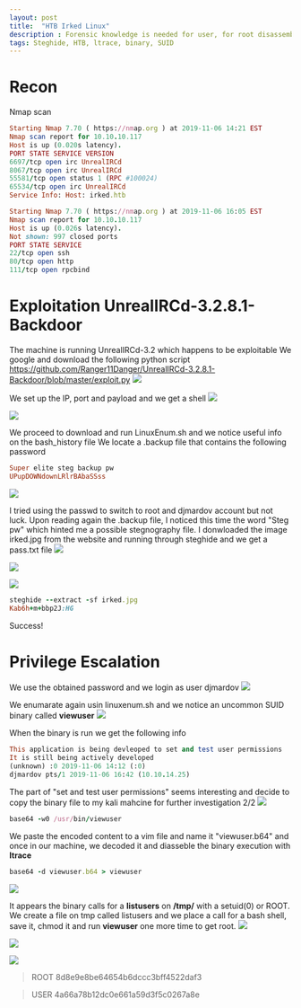 ```yaml
---
layout: post
title:  "HTB Irked Linux"
description : Forensic knowledge is needed for user, for root disassembly the binary file is paramount!
tags: Steghide, HTB, ltrace, binary, SUID
---
```


# Recon
Nmap scan
```ruby
Starting Nmap 7.70 ( https://nmap.org ) at 2019-11-06 14:21 EST
Nmap scan report for 10.10.10.117
Host is up (0.020s latency).
PORT STATE SERVICE VERSION
6697/tcp open irc UnrealIRCd
8067/tcp open irc UnrealIRCd
55581/tcp open status 1 (RPC #100024)
65534/tcp open irc UnrealIRCd
Service Info: Host: irked.htb
```
```ruby
Starting Nmap 7.70 ( https://nmap.org ) at 2019-11-06 16:05 EST
Nmap scan report for 10.10.10.117
Host is up (0.026s latency).
Not shown: 997 closed ports
PORT STATE SERVICE
22/tcp open ssh
80/tcp open http
111/tcp open rpcbind
```

# Exploitation UnrealIRCd-3.2.8.1-Backdoor
The machine is running UnrealIRCd-3.2 which happens to be exploitable
We google and download the following python script
https://github.com/Ranger11Danger/UnrealIRCd-3.2.8.1-Backdoor/blob/master/exploit.py
![](https://lh3.googleusercontent.com/95AF8zKLg9WIySd8TTdpoKOo4j_F_dDoXlhMOZl99xars4mNKCPrxbpnbBMT3bk7q3wse9sVd5teW5sQXFKlDG0InuiYLhgotdHa2yAQta0B54Y39_QJj0lFyb4jHf9xw3-Xh_cDIwPW3vQ6VOhE2cUVA8CmrckhbHVzOPTadv8XKvJOb3ov3TdqyOmRsPklYjLYzq2bzyMEbE7CK9lFicBFQXW1FggcRnG_tPkh_pXzDBqBa9x6eD60DlnHE2TT2WToVqxZahBLMB6hkQSzUJHYG7JHRaXsoxP4CLMWIN61ZsY-dzqMoWEtMQEpYAiVAkGH8YfbpJTJ9D6XiiSfsN-SmMmdxp1hufuoUVlMQlAD0qoB2lmpIExV2dW5aT3PSEjmArMbcdDVMCHZNlJd2WnG0U5D_h5vr547r3aHlx16Y1RXx7sYaLSDDV54Du7XK9U6eXzC9cbMnPqdwp4jOXUVIbWXyUYyV6oiYC_e0X7JjFdD46g3-KhXI9q5-QOetIYJngSe8cFTWKay---p_yZ1wOCdztYLj6IA34pelnhVFb_8k3KbfAdpTEkw0CQy0O1l7uiS863W69TpPFGMm59XRrDBH_hUsd3bi-rZ_L4ZrMrkl0sSuWwtfmJxGtoo_7x8-DKgzEVKxr2J7OMlxZplaDwAyALuCVUtP97ewXeegMPJfkbvAjo=w893-h66-no)

We set up the IP, port and payload and we get a shell
![](https://lh3.googleusercontent.com/pDTt4oXK0XLGcLw3nz9acq6uRZEibPmGyvvMcg1GX3KXLNujU-90VM8MEF2ViwmYszREw7sCqqEPS40D4SXBwwDYTQYIweZlaBM3l7iwt0jidYOIXlD8EzsozlPcN9o4fCVtJb6EroiG5-DMxgqslAoAmkzuFkmcTzTvrSCN9qU77joNow5B6a3WdX2UrDmhbIsaMPtqVz6zbgplGeCGWbvEDvgGdkXXzSCsT5WIafKkfOShvk-JTEkcm7pJKHaxmNBwPoRrD42uVwuqPqPGA7X8sgTindo0nTCmV3xKy_Zzr5EJF5hLyGbZwxgXpzTgQDAzTz0vdcED613P3oGDmOObV2EueHiRFJPNkSShlvs8_3NslrHtjAfa2NUbBtiLveKm2w7sdC_R2BqwQtZHIA1LeCnvLcqhPkchujkHQZGKgrWd0nvZXBpMbBdUYdO2jB1e70nx3POS4n4uQCPWNsvLhe3uIHFTEBYMw6uG37Ti-DBX0NvTQR6q7LjE_TBCSbysBOVDn1FcnOPNL-TTuCsHsMHw0XjpOW7ImSa7cA7nVOr261Ahqzy9iP8F8Cv_JbweojRy1of9yY8bdFJipRhDghGiObuWQbSATSfajOo8n5D9qzp1BZRqgiO_l3gBTFjcIkbTinHjZlBHr1-DN3sCzPveB-0niNzDFFvkOONkfAvaxk2TRqw=w543-h77-no)

![](https://lh3.googleusercontent.com/1OSLtNV3P3YPb9QmvYk2YgKeW10HvSEZ2N6GkvEIykbEmbdeCMw4b3Q1VTmZX8D7Ot4u9gTBlQWYhrGQrSs3RjJMeTHj-7YTTVMcsT8B8Nm-YC1BrLy3XZ6ECyZ6Ev2XpLOjNOC1NLFSIHIUDV_cA471K0BWkPiqOdNVt8cwWni8N-CttsaW4Rw3wAld8OQRklR7DlHTd8lEVEGonvWhFMDyqX9OR5Bs8C3sHAdXgtgHU8pZ1zWI_3W21se5XA8xj-NEnVq88OG1mecj36taw5PBZq4Ax1qpoVDH_najpbPJye1OIbmPwIjnS4Hy9k4Yew9z9txSGt_FboErEy8MqPBjHgPcZPVh78SHHC9_NCrr70Pe3T9S7vwzeo4OVQk0GUoCWwXVyBExHk241jpDtLHy7ISKiofF_PZJNVtxprwUUVvclFhmitbpgi1BWE_W5F2MBqLRPsajy13jel0xRgq74Im58NWqwzJWSfC-5VHzuwuLA9Ey4bXZUQDeIRGj8eFx_5bL-zM09H-Ad_ORSAVmRGn1IRrYd-r3awPXa898V_OrLBmtU1U8rPFcT_64wX9QgRJKe8iQAgB6kINiCHiDsWCIrBd3u9jHvylNlipj7SzUH8TXtIPPfpBpg_D6G86WdEyPpmb6fC0JGDvEiCqG6oPA04kURQuumofgPgAZqZUNQlnA1PA=w619-h302-no)

We proceed to download and run LinuxEnum.sh and we notice useful info on the bash_history
file
We locate a .backup file that contains the following password
```ruby
Super elite steg backup pw
UPupDOWNdownLRlrBAbaSSss
```
![](https://lh3.googleusercontent.com/dHd8mja5StAF7FxCUKSt5Y4Lr-Ll1xtFfhB2HBbjKuQ5t2Rfvq5w4lUtLmDT0hBSB88dulXoWdGKVMh_Z7ftrRVWkLG6JH-OatUgKmr88yPaYeyGiikXtDTZoXRAEN_rfpDhnGiWKfdr3vvWGf0Itb300PDNsmLyCyg7uMyOy2BHIU2uxKqWKKxKJTjg1Akwb7JtWbFY0RY75S0dJEIpxmA25bOJrBXFpByvR_hDMbDWnab0Z2GrLKDANNLUkvoLfHx4fmeOTDGwGhQPwgJ4RuhzF6Nd_30G4QhxeTuXeFyhi8idpReC4qwIt1ry7gSn4DrFEpo5r9KLxHhOoCfwg9xMjVSyJUHv6GCQ__f4Lmm1EhkraMGyIgD2ILf8sOPp76JM3ZnuQtD2svOCwVkd152y3lK4QKfb7bbzzm0GXNryV_VSXWZYHVWBlRJEWLNzG0HLI1XFx82CC0b_bS-1er1hPsiEV48Ys1KjGsjBjqmz3OATKGOgkfDyG0wpA9hU82dDv6Tyubfv9v5y_Q1v8o3NhaAjZ6Rw8l5r50HtqbUowOduMsa2IxjKvlowmYmztH9NxvgSGjnMPmPlT082oWrSa7JxG-l4JJoQsXGON8ZNvE9WhBiAZdm51NEJk8lg9PjSEedIwfqX5XqNOr9RKAqjd_Sda9FLvwIDTw6aGD1amkzpwatupQ4=w586-h267-no)

I tried using the passwd to switch to root and djmardov account but not luck.
Upon reading again the .backup file, I noticed this time the word "Steg pw"
which hinted me a possible stegnography file.
I donwloaded the image irked.jpg from the website and running through steghide and we get a
pass.txt file
![](https://lh3.googleusercontent.com/fx1OLn-p-IHbrm2uls27e_ug1tKt0CvUaM6264QJEukpBB7Mjpo_e3LAkzsTP14VaxAIOSzzD9MSYiqUkCrvJb7gQWkZLtMXhB3E7JsBqyqRruF0EP4qUmN-CgAHyU_EsdZ44lCzpc_U4v6VNupjIphlgwN7FpaO7z5r9pcus_Vgpv3oBX3AWDN_NmRH8DowGQRjPk90YF3HieDIGeQSWNuidhYY55-S2hXmJlQeTwjXFdnPNl4dQKKeU_GXZylF1Msidud94jnlUsFeCD3Gl-jrpjedl9VEEr1xVh8Qu8L3e7cgTebXg9XRAo3ZWVFE7Ads2cuJelpxcaYKxNc8VwhnRM2MUJKGnJmopN2klBGNi0BBlm43rUg07u87il3qh-ZqlT00z1DC7Zg1UdM5pbFnGdnONSL1QY3wwTYzy9R81UnqlMg-eFBBMBQkUXkJqqHwXsGwBjwPfHZot9RoCVeskIGoShNavzpF1JVz6hQn4r-_Yxz99R1Y4o2D7udGbGY3LP9myOKq6pN8uj2004TH3s-iEeMjGuOTeYMQy3sGLWSL-6jeBmDo6oICt77NewJcAHklyWSHaq0qf-IUMsgfYH-VBVU_o8wc8AxFVUHaIeCyYt9Dc7SIpDa_UAJkGk1f-CKNz4dV8tmVF692vAI_8YKBF5dJ1T5dlSivpr-qIJCRlmmuYUE=w766-h443-no)

![](https://lh3.googleusercontent.com/0y4llfO6LjrBCFzpmD6i06nlnOqyfhQvdeX8sa3gY8TBk7ZyPk-u7lfW-eIQe4goJtA5N7u5WP3VmGsMXzuA_XOJeO3rzMWjFBkt3ai810mh-uVW_vL2Qv5Hl7PHx-4s6p6_Ma_S4YM2If4TptmJbQbSFfKfnncJ2Skq9fgUd0yPYvAyMnuHrQ3z830n8NAXTflevn-EuwN3Sd81rO4SgB-NWIC8YkcMzirG75M1yjtEGepWZA9Dy-vMPy06ZF_iXVkUtFay6y48J7aKW_rw4Sh_uTRa-Jym2cy0ZS18JedpyJKm0nhdgPSNAY3Bqdf57r8FEHjO7ItddzKewY7Co03Lzeo3ixR_RV8ycME96Om33yOwY3rVkHQkDrgU6h98AUZtkNVqtKaAk0NSr07D9eu328HKgTjawwt2Jppqwd-axBf1J10oMTEY_O3rOhvdxWXf_unKslFxn0Ma13vcXoFKPafXkYxFqjqTdwTnM_S-nLGlJOlcKQOLA3Wlref8gJZ7cM4RoaTRrgLJJ6Ks_jqzVktRPSrx0HsuCj7FWRg6N5dt8gWhubWb0V11keRLc785ocdyBlIZdB3Om345LKt5DMrUqv9239ZBaGeYQMLjBd0A82ZNIwpO2Zx4jMILBshEilPbRECbyBrdC-tJAVvFPH27Y92KOXL6A_ZQ4HmDAW9XjUgbn5E=w561-h57-no)

![](https://lh3.googleusercontent.com/CGbdnBH0VoTtvXB1FWKDnu_3YXrMhUButAtYT_mJd0Ny-Grk0PoekRk9Q2Kj_jzAud41soXOgvZSueoylmdiM0V2zZz05ekmLH7jjW07rOgX1dzE9nglHRT54DrTGGGnlU6SptpjzBMzIJw3wG-X6bJI5XVqFjQI6sAs6iIdRuw8Xgy1IAnWwf-gZLbauer8JFn37CDshMvQCC1F-2EjVywOoQXmcluXT5Ek_Pv8YBYy-GpT6D6R1BEbalcUPHqXHqF-5iM5hUuIlmvULeuMFhb0UDIG2IMjC1mu-_OJAaiSaGe27zJP2vmasiFVGs29v7CC8YmuWD55dkdTG5VzFMn2OZoQdL_CfzeU_ZG3wy453Bvh5k7LX0SZlgp7kZKYpdfvb6hcfvhdzDDGPQU4qb6XeLPQPK4UWmNrGs3iBmWGpgjGjtGPEPKNjv61J1JQXhHLZf51neDCJlUMJD3j82yhjA5AaVgKhZxblqB57SOZpFeBid4KHNohsxm1QDzbSSl_r0wkWqQwoE5NdHy-DOYyWXyoUHVJ3t_VjStAwPxyPpnqc7BKJTRZWVQymKBheQ4EqCI2sXDcZDhYjcdyZcHUIUirupOv-oLpdpO7Iu7501MmnGd_EguZZ2zmXKWPGcz51hACWLl73CQ435fxYI6AEBBggu9SZY6wjedeVmLIY_-DOP3Gj4o=w617-h213-no)

```ruby
steghide --extract -sf irked.jpg
Kab6h+m+bbp2J:HG
```
Success!
# Privilege Escalation
We use the obtained password and we login as user djmardov
![](https://lh3.googleusercontent.com/Ycf6QLsci-XHhwRZMk6PWpk3Ne7R9MI4mW_nPr1SwfbUPfuacEjtzHFZloq5bXWOSLXdHHGyc_nkhg6JK7oVFmE6qg8FY3_Yhjm-6GFNQQUc8nKVsrtGgjhkXLooniL8Xfobv7B4QLMtjL-mvmCl60ekpyLMXFSAOCDOEHXsRavBVt6DrgJq6wGDzDVY-xKsbRpDFqdjoWoMtWM7bHWSKliO0fymGVa3d8t98QBaUtzOqvydyj2SnAE7uSTRpGSvvx-PFJ_sNF5CeY2zJGt7gR8K9zxi0G09sVsiq9vrucHD0U1Ju_yRzidTgfN05lBo9b60fwVSOb2naSf-Y4deX03TCus8wtM4DL-qVfe0YfHob-XM1FcPyst-KK4yeLc61H7wIyHu2PfOo8WusUNJwNXy4N3Dnija069xArj783OAD-SLXxsNG8rQ6_KlSuFeBvuVC3xJpWE_pakpOWQI74O9rYO_3DY_RiipHldsqVoOLE5Znxnw6lhtGMwxfJC9iguHrDlehU0xMr6nRmWOLpmvcUTbDFAAFK84b6VEgmreHceQHE30-HBZ6d6MRg-lBv0Y6Qg-1iR9eV714-9NTrt6at93XQRRIIvD35-vQnu0qB5qGLKXEDZmp5TCLLHQ6qpwfIxdUaEOe1_C_KPjsYAs0zpH0w8tL5h4PXOV1SKM89R_Lv7Wy-U=w494-h229-no)

We enumarate again usin linuxenum.sh and we notice an uncommon SUID binary called
**viewuser**
![](https://lh3.googleusercontent.com/Q8-2D8L4oVPbcIikfmLXBs0b3HB9rI3fgQWQ00bLtNiD-PJHEpLT_K8Q1r2k5M7-mDG33hbg0d90hgzUHGuTuPxhqAAo4beH9K_EJ6S5O1WcxHIdS68sE-CX8vr-gcdKtkiaQBpbtquW-EXuh7gZeNT_uMVNNcg5jUuL2N2yw-zXaOjVzdl1Zy1c0x49yb9Tbig6AXFRMG-mk8FgTiIEq9j_MgfeQ4kD2D7aaSOwldwHWHnJsOTsuBaFx_MoINrg44OvIvzsnxU618RaPSBv9WNXmsorWk9PmZLsz4Gx9nf2WbsQVLACOEZwfss222K1ZfxNaO4H3ADeQTi4mCYcnRsmlMBcj-xjfNoWWH2otNH0J3k3VWFkKDYxT2YbJgwsycQb3AbkdCUo4TDPQVD0lJ9LnTJ1w7_X3DZgAZDytGu6IQ5FdA0S2YorkCH4uLO7ojKb4L0NDuWLx70w0PX2btgrvfJemj8MWt-LcZ81wLzrPsFY2hsDQGpOBIqFQQ7UXaVS3fIYIDHFsjQVjrRHlvnQYfWfJDnTR_lpCSDSFmExjFBB5awmHWqlQlDaPuv15YSKhO7NrUIWyVSr3d6PXz-iLinFylGYRa1l7_pWNvsEdqQteEWHHEUoNlYolDPPSEBBRln05z5BHKsNi5J5YbP9Y9NPSlCnAz7lCNF0eg2LQFR4cFd07zQ=w622-h467-no)


When the binary is run we get the following info
```ruby
This application is being devleoped to set and test user permissions
It is still being actively developed
(unknown) :0 2019-11-06 14:12 (:0)
djmardov pts/1 2019-11-06 16:42 (10.10.14.25)
```
The part of "set and test user permissions" seems interesting
and decide to copy the binary file to my kali mahcine for further investigation
2/2
![](https://lh3.googleusercontent.com/dmp77ol-cgmDB1cm1vnQhCzAmu6fVqi_5pwWWCArifhJaIlezildLSgOjs7gl1XupFP8c4Apl5VDlUeowX_VKtj2p1kVw8KACmrCzFEd6C5S4d0F9UTuicUfsCSwfRbiHiXuUDialOAE1jKeoOQWat4WiUnOaA5fBO9i2oTdSkH8fD9rtRVA-2UlaHQxTJ7o6oTFWou_bMj36JHksiiozp8OPI1tVcu07CHb1yTTaOnAB9fYybqykYkF9wQqQ1nrrSDcEFOF_UyJbJ2P5WaEQzvOlDqsExmpxOryndoDXCVywqz7_NJjYbUguwQzB7_g6Syei2EbPNcI0eG4eXR3fpOl5bBqIpmEe6aByd7Wa2o1WhfL1prcXX8Qr424YjCMWx7GHJm_U3mVQwrLbgv1UNyyZxGGq6L1AeZNRNGAmschMMX9U_KLrNre6BfppvuCGlDRfmHEJY-gfRU4LfMZBEtv1aOqkkvrzFbbVy9B09PEV8TpAB8kOdW7IeVoXZrPb1GvFUUBP26dtLXzWBpD1ffWLU8Fbq06CiANWzG4_c4CMYXbDy-lQv-WH3kIWrZ9AWqW5YVykzTGhcX8gcgPMiE97JFH-c0eU5V0bLTA7YKBjWulTIADn2jKCBk9YIwb8ihvJ13KwdUWjZfwLGy3RGbBjyoDzIxDj-kbD4DmAEtw1YqLoAMFApg=w697-h134-no)

```ruby
base64 -w0 /usr/bin/viewuser
```
We paste the encoded content to a vim file and name it "viewuser.b64"
and once in our machine, we decoded it and diasseble the binary execution with **ltrace**
```ruby
base64 -d viewuser.b64 > viewuser
```
![](https://lh3.googleusercontent.com/C1OzwImmrF-AjCUvzllbM4OnWsnZIkpE-XLGGloJD81k2pkaX5SwVLmVGvUBIYuPqcCPOqaiy8Uszuhf1KJBMsalnIOa0Ykz9gSWbZ2goVZqJxfHnTU8EvNl2D9QlXWqadXuMzL6-5oQeHfv5YRRfOq8qvwgQlPyj3Vo7-owhMd0yUw9CccU0T2bIJyuahbbNAiLaCFx67LAVWjUHhA1FVWRQk4ae84-E2d0G4tM40SujBlvqC0hBDDhraD2iCoiqC5ARhDZJrRu7rqp29-ScTGJXGfUx8RLUwH65wq9LlHksO7noO4KJNKhFfwa-XqfTdsmEiH4Stka5WAAcDcKiTrbwI7g7wvgo_KOci87Es8G_D_TM-69ig66pk_0JtDD_9KgI8UZlH8LTvP1A0K7JbXlWxp140MhJvYIML1-h07Uh91GP7whWwHnaII4_hYDvmqGIQ3Fgctix6fu8CvRIvPE4qyxvT-X0BcwBy7Oa97pVwjDp4SRKgXOE3gZhq2HU79umx8SqWHiK4F_9UMfW18JUEoeAJjF_YJdmmNNwUmV1m__VTWWJJPTBntqkCjhH91BhuQyq67dpDNjYdjjeORQg0xtauKZBZRDP3RZNjoai-FgpAO47wkbBSAADviIP5KAZ9Lkjy9yrPw4rpXEXFhjlG7DzKYES-WA3NXoZd6DZNHuG98ARn0=w807-h312-no)

It appears the binary calls for a **listusers** on **/tmp/** with a setuid(0) or ROOT.
We create a file on tmp called listusers and we place a call for a bash shell,
save it, chmod it and run **viewuser** one more time to get root.
![](https://lh3.googleusercontent.com/qvL_-sfYXMfUQpoVQiZ04Ey-T7h-LlFkQHBbUmn3kVvh5aVPCJ5Vxs2zPJPDD8BNBba6LNOncVCW_zeYjLc_Qhx9Sojf-yb9A8EfELjhtTpMoy5L7g0Mv33va6hk36_DZq_5-_UW8ATRMSMv5X5fC8pCIwvgJyTHivjXX5CHFHhsjK3lePwQfTN63yQE1UJvVMpH_ND5C2y99x9ajw9ZKAs6aNt81yaeEfKhQi4iyCHCQUMhxg9oB0ZvROcVhHo-e2ZlnvGaQzpVFtR3SDyYkgRYM8XL6IHawtmAsZIQiytBDnkVmD1jg4WHmnh6TAUvKmD1M8JmllCBE0-t4Cqgc2kuN7sQGZ7AhbcVur_YmEHyaJ0jaAuUAQdjazoTCKpmpUiSSpi3uXr7fT184KJyvPDPUHRj_T67AIT4wANFkPJTqN73A70q3I4SZodFugyV2M_xP1zTGF0_2PNT3wcfTIfW2vc5P_rjzjpukr0hyfT98Ok0lf8wRCqMQA43udlVrtreJbEGwQReAbpiefKBj8mT7i96JJt7hJu9x0wv4-FFM8sUqY-2TytgotVKSlCYJbDCkwlAQY-jGQSyG7vVSG2A84poALHXG1hGiVJx15m-F-EkMamXS4Bc53j_e-PaO3OHGn0xv4KU3EfaTJvi7Y6-YPapAtmZxt2_yZKywlP8-nRz3weeq6I=w384-h61-no)

![](https://lh3.googleusercontent.com/LZ1-ZL13ceFe2imR4Mtk4lR5rZVrn_JvvK22ZyOABfj8E5emN0avjXfViLOrK3Xsxn1YnHDqBAOXVOODNuTnhdAVJW0UjUfuKfrr_pJRQNEXWw2OHAbFlZ4gEEcjz25Rv2fx-0XC-rUb-ctB2WhWWaQbwf411JzjopGYxNMxe1Rk7fDTCvtC_lYigNu2A30EesZAawnROfzdq-0OpNugfE49GBZyIBHYeHDZfPRIntNE8yQPIBEtzjzqtaiJwtL-Krtl-wcd3BfjHl40ylEZWhv5AILTrN02JBHQBIeR88QAwr4qgMRS2jAMGz-JloRB2B95Bkda1Sf62rMshid4gCIFuHPho5kn8AK16zqsapmxJ6ylUd9kjVs2MAK2xN1x1y3OuyewiwFyXQaBT65BEXZZCc0HHMfAf_UXbpgrhcyGTDgUabBmPfLN2ZWofkeZAgm4-YbStjh2NRyUg1TDIfwFjfbj17J19gnVE0HshvI1CuWQJaRUgdPhJ1p0MIOSeU9I8g2xvKcdkrdr5XIZxm0T1HNBPdeXZVg7ziQdWfmQUtJADuPavr1huN9zpmDAh-x51kYLm6VK3qTIr6DgvIy2cF2F5LL1spzFEIJOLgo1API29mSljWmcHlyFaZYWvrzid81BM5GAdNTQO5lEQy-WPdf6rqiqBXK9b3YFEQLLRlpRspT-vUA=w461-h216-no)

![](https://lh3.googleusercontent.com/dDx8rkQT4DcfAeZdj6xBdGvIHbJw2CbEQwQcZQHZnNgCcOwLE6AuXfnYWy7ZHvxmmPESdS-bzjBHlrY98AHK5UmgSfztbTtmtsg2AgY9TBwScbbPSX1Rm5QPwVWGk0AlWaZ6TcyOpppdFblLpFnwaIqW3ETChDii31ZWPkl1OiXkvwZo0SPSOtfoa2ROGNYvvvtgN5d-WyWzc3jxr8U3adZM4cWv2BeWfdTWiMlGaOR3JPK-21zPclDo60DEKFY4uq1s5t7jWRLScaaSq1H4NoHtKp7cNm9Vunz_mNVRcIeaxeaz8zfi0sTjuFIdz7E_wnHosa5wUIfIlhKB07lvJTzv6UM-g4oi0v4nX_EK3qNYz8DjfIwX8L5kFpdaXR6PvNEzYK7KIcQHs1u9t8uN2Te8gsGsNEDFBq_HhbA7SKsaaTH2fJ86ptfaqiZ5EeXioiaI3W65Gq4zy0PDxVM7YJSqXFhw_8AHNgdU6DGAbXB5mfRKBR0vo-fECD-gCr-uOeTLxLLJP667WAouILx1wOxP4Id9L7FGWoIlYLEyPCT2vLBhmWP9lZ1jcuk2VGKLbvrrwMuTIxDweVCvGHz3IZ3NZBLW6kJailLYssWVEK6QZSgmR45vSo2vTDXPVeQRHQ1WjJ5T4c0NXmPzbI_sqHEpIT4bsJ00OLmHqtmRd0raBUY6-Ep15sY=w733-h231-no)

> ROOT  8d8e9e8be64654b6dccc3bff4522daf3 

> USER  4a66a78b12dc0e661a59d3f5c0267a8e



